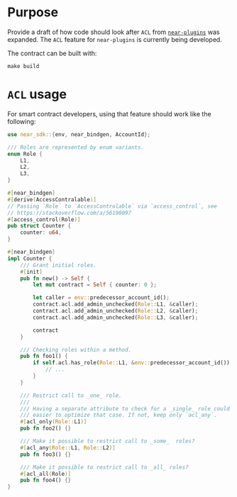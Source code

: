 # Purpose
Provide a draft of how code should look after `ACL` from [`near-plugins`](https://github.com/aurora-is-near/near-plugins) was expanded. The `ACL` feature for `near-plugins` is currently being developed.

The contract can be built with:

```
make build
```

# `ACL` usage
For smart contract developers, using that feature should work like the following:

```rust
use near_sdk::{env, near_bindgen, AccountId};

/// Roles are represented by enum variants.
enum Role {
    L1,
    L2,
    L3,
}

#[near_bindgen]
#[derive(AccessContralable)]
// Passing `Role` to `AccessControlable` via `access_control`, see
// https://stackoverflow.com/a/56198097
#[access_control(Role)]
pub struct Counter {
    counter: u64,
}

#[near_bindgen]
impl Counter {
    /// Grant initial roles.
    #[init]
    pub fn new() -> Self {
        let mut contract = Self { counter: 0 };

        let caller = env::predecessor_account_id();
        contract.acl.add_admin_unchecked(Role::L1, &caller);
        contract.acl.add_admin_unchecked(Role::L2, &caller);
        contract.acl.add_admin_unchecked(Role::L3, &caller);

        contract
    }

    /// Checking roles within a method.
    pub fn foo1() {
        if self.acl.has_role(Role::L1, &env::predecessor_account_id()) {
            // ...
        }
    }

    /// Restrict call to _one_ role.
    /// 
    /// Having a separate attribute to check for a _single_ role could make it
    /// easier to optimize that case. If not, keep only `acl_any`.
    #[acl_only(Role::L1)]
    pub fn foo2() {}

    /// Make it possible to restrict call to _some_  roles?
    #[acl_any(Role::L1, Role::L2)]
    pub fn foo3() {}

    /// Make it possible to restrict call to _all_ roles?
    #[acl_all(Role)]
    pub fn foo4() {}
}
```

